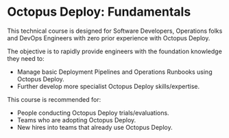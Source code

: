 # Octopus Deploy: Fundamentals

This technical course is designed for Software Developers, Operations folks and DevOps Engineers with zero prior experience with Octopus Deploy.

The objective is to rapidly provide engineers with the foundation knowledge they need to:

- Manage basic Deployment Pipelines and Operations Runbooks using Octopus Deploy.
- Further develop more specialist Octopus Deploy skills/expertise.

This course is recommended for:

- People conducting Octopus Deploy trials/evaluations.
- Teams who are adopting Octopus Deploy.
- New hires into teams that already use Octopus Deploy.